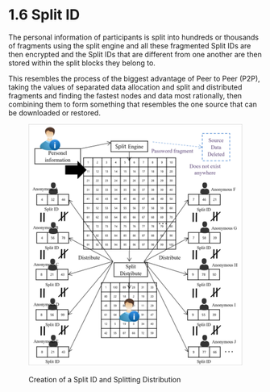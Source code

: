 # 1.6 Split ID

The personal information of participants is split into hundreds or thousands of fragments using the split engine and all these fragmented Split IDs are then encrypted and the Split IDs that are different from one another are then stored within the split blocks they belong to.

This resembles the process of the biggest advantage of Peer to Peer (P2P), taking the values of separated data allocation and split and distributed fragments and finding the fastest nodes and data most rationally, then combining them to form something that resembles the one source that can be downloaded or restored.

<figure><img src="../../.gitbook/assets/img5.png" alt=""><figcaption><p>Creation of a Split ID and Splitting Distribution</p></figcaption></figure>
